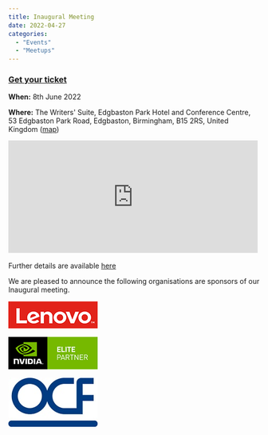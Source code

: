 ```yaml
---
title: Inaugural Meeting
date: 2022-04-27
categories:
  - "Events"
  - "Meetups"
---
```


### [Get your ticket](https://pretix.eu/rsemidlands/tickets/)

**When:** 8th June 2022

**Where:** The Writers' Suite, Edgbaston Park Hotel and Conference Centre, 53 Edgbaston Park Road, Edgbaston, Birmingham, B15 2RS, United Kingdom ([map](https://goo.gl/maps/x6MygSQ8JwRsx4U9A))

<iframe src="https://www.google.com/maps/embed?pb=!1m14!1m8!1m3!1d19452.46497648188!2d-1.9386499!3d52.4509189!3m2!1i1024!2i768!4f13.1!3m3!1m2!1s0x4870bc4af1ef4715%3A0x7405976418d394d1!2sEdgbaston%20Park%20Hotel!5e0!3m2!1sen!2suk!4v1652467288581!5m2!1sen!2suk" width="500" height="225" style="border:0;" allowfullscreen="" loading="lazy" referrerpolicy="no-referrer-when-downgrade"></iframe>

Further details are available [here](/docs/event-8th-june/)

We are pleased to announce the following organisations are sponsors of our Inaugural meeting.

![Lenovo](/images/logo-lenovo.png)

![NVidia](/images/logo-nvidia-elite-partner-s.png)

![OCF](/images/logo-OCF-s.jpg)

<!--more-->